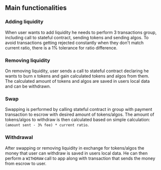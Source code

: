## Main functionalities

### Adding liquidity
When user wants to add liquidity he needs to perform 3 transactions group, including call to stateful
contract, sending tokens and sending algos. To avoid transactions getting rejected constantly when they
don't match current ratio, there is a 1% tolerance for ratio difference. 

### Removing liquidity
On removing liquidity, user sends a call to stateful contract declaring he wants to burn x tokens and 
gain calculated tokens and algos from them. The calculated amount of tokens and algos are saved in 
users local data and can be withdrawn.

### Swap
Swapping is performed by calling stateful contract in group with payment transaction to escrow with 
desired amount of tokens/algos. The amount of tokens/algos to withdraw is then calculated based on 
simple calculation: `(amount sent - 3% fee) * current ratio`.

### Withdrawal
After swapping or removing liquidity in exchange for tokens/algos the money that user can withdraw is 
saved in users local data. He can then perform a `WITHDRAW` call to app along with transaction that
sends the money from escrow to user. 
